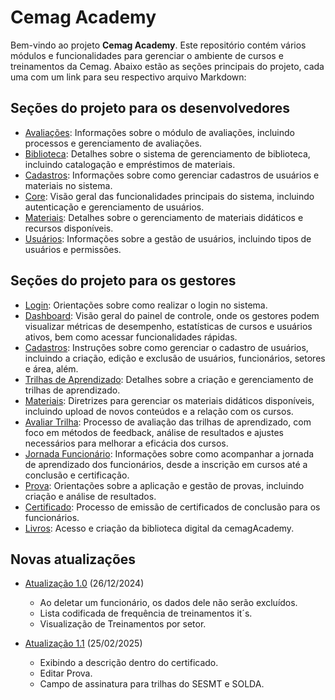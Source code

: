 # Cemag Academy

Bem-vindo ao projeto **Cemag Academy**. Este repositório contém vários módulos e funcionalidades para gerenciar o ambiente de cursos e treinamentos da Cemag. Abaixo estão as seções principais do projeto, cada uma com um link para seu respectivo arquivo Markdown:

## Seções do projeto para os desenvolvedores

- [Avaliações](/documentacao/documentacaoDesenvolvedores/avaliacoes.md): Informações sobre o módulo de avaliações, incluindo processos e gerenciamento de avaliações.
- [Biblioteca](/documentacao/documentacaoDesenvolvedores/biblioteca.md): Detalhes sobre o sistema de gerenciamento de biblioteca, incluindo catalogação e empréstimos de materiais.
- [Cadastros](/documentacao/documentacaoDesenvolvedores/cadastros.md): Informações sobre como gerenciar cadastros de usuários e materiais no sistema.
- [Core](/documentacao/documentacaoDesenvolvedores/core.md): Visão geral das funcionalidades principais do sistema, incluindo autenticação e gerenciamento de usuários.
- [Materiais](/documentacao/documentacaoDesenvolvedores/materiais.md): Detalhes sobre o gerenciamento de materiais didáticos e recursos disponíveis.
- [Usuários](/documentacao/documentacaoDesenvolvedores/users.md): Informações sobre a gestão de usuários, incluindo tipos de usuários e permissões.

## Seções do projeto para os gestores

- [Login](/documentacao/documentacaoGestores/1_login.md): Orientações sobre como realizar o login no sistema.
- [Dashboard](/documentacao/documentacaoGestores/2_dashboard.md): Visão geral do painel de controle, onde os gestores podem visualizar métricas de desempenho, estatísticas de cursos e usuários ativos, bem como acessar funcionalidades rápidas.
- [Cadastros](/documentacao/documentacaoGestores/3_cadastros.md): Instruções sobre como gerenciar o cadastro de usuários, incluindo a criação, edição e exclusão de usuários, funcionários, setores e área, além.
- [Trilhas de Aprendizado](/documentacao/documentacaoGestores/4_list_trilhas.md): Detalhes sobre a criação e gerenciamento de trilhas de aprendizado.
- [Materiais](/documentacao/documentacaoGestores/5_materiais.md): Diretrizes para gerenciar os materiais didáticos disponíveis, incluindo upload de novos conteúdos e a relação com os cursos.
- [Avaliar Trilha](/documentacao/documentacaoGestores/6_avaliarTrilha.md): Processo de avaliação das trilhas de aprendizado, com foco em métodos de feedback, análise de resultados e ajustes necessários para melhorar a eficácia dos cursos.
- [Jornada Funcionário](/documentacao/documentacaoGestores/7_jornada.md): Informações sobre como acompanhar a jornada de aprendizado dos funcionários, desde a inscrição em cursos até a conclusão e certificação.
- [Prova](/documentacao/documentacaoGestores/8_prova.md): Orientações sobre a aplicação e gestão de provas, incluindo criação e análise de resultados.
- [Certificado](/documentacao/documentacaoGestores/9_certificado.md): Processo de emissão de certificados de conclusão para os funcionários.
- [Livros](/documentacao/documentacaoGestores/10_livros.md): Acesso e criação da biblioteca digital da cemagAcademy.

## Novas atualizações 
- [Atualização 1.0](/documentacao/atualizacoes/1.0_26.12.2024.md) (26/12/2024)
    - Ao deletar um funcionário, os dados dele não serão excluídos. 
    - Lista codificada de frequência de treinamentos it´s.
    - Visualização de Treinamentos por setor.

- [Atualização 1.1](/documentacao/atualizacoes/1.1_25.02.2025.md) (25/02/2025)
    - Exibindo a descrição dentro do certificado. 
    - Editar Prova.
    - Campo de assinatura para trilhas do SESMT e SOLDA.
